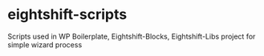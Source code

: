 # eightshift-scripts
Scripts used in WP Boilerplate, Eightshift-Blocks, Eightshift-Libs project for simple wizard process
